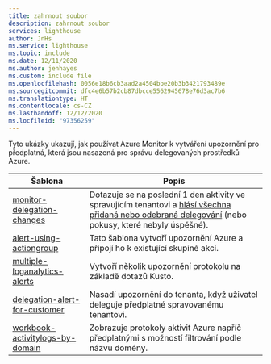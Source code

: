 ```yaml
---
title: zahrnout soubor
description: zahrnout soubor
services: lighthouse
author: JnHs
ms.service: lighthouse
ms.topic: include
ms.date: 12/11/2020
ms.author: jenhayes
ms.custom: include file
ms.openlocfilehash: 0056e18b6cb3aad2a4504bbe20b3b3421793489e
ms.sourcegitcommit: dfc4e6b57b2cb87dbcce5562945678e76d3ac7b6
ms.translationtype: HT
ms.contentlocale: cs-CZ
ms.lasthandoff: 12/12/2020
ms.locfileid: "97356259"
---
```

Tyto ukázky ukazují, jak používat Azure Monitor k vytváření upozornění pro předplatná, která jsou nasazená pro správu delegovaných prostředků Azure.

| **Šablona** | **Popis** |
|---------|---------|
| [monitor-delegation-changes](https://github.com/Azure/Azure-Lighthouse-samples/tree/master/tools/monitor-delegation-changes) | Dotazuje se na poslední 1 den aktivity ve spravujícím tenantovi a [hlásí všechna přidaná nebo odebraná delegování](../articles/lighthouse/how-to/monitor-delegation-changes.md) (nebo pokusy, které nebyly úspěšné).|
| [alert-using-actiongroup](https://github.com/Azure/Azure-Lighthouse-samples/tree/master/templates/alert-using-actiongroup) | Tato šablona vytvoří upozornění Azure a připojí ho k existující skupině akcí.|
| [multiple-loganalytics-alerts](https://github.com/Azure/Azure-Lighthouse-samples/tree/master/templates/multiple-loganalytics-alerts) | Vytvoří několik upozornění protokolu na základě dotazů Kusto.|
| [delegation-alert-for-customer](https://github.com/Azure/Azure-Lighthouse-samples/tree/master/templates/delegation-alert-for-customer) | Nasadí upozornění do tenanta, když uživatel deleguje předplatné spravovanému tenantovi.|
| [workbook-activitylogs-by-domain](https://github.com/Azure/Azure-Lighthouse-samples/tree/master/templates/workbook-activitylogs-by-domain) | Zobrazuje protokoly aktivit Azure napříč předplatnými s možností filtrování podle názvu domény. |
